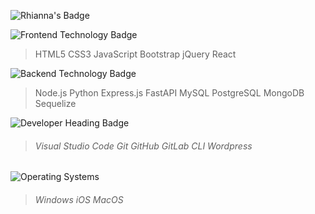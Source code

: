 ![Rhianna's Badge](https://img.shields.io/badge/Rhianna's%20Page-8A2BE2.svg)

![Frontend Technology Badge](https://img.shields.io/badge/FrontEnd%20Technologies-20B2AA?style=for-the-badge.svg)

> HTML5 
> CSS3
> JavaScript
> Bootstrap
> jQuery
> React 
<!-- Angular Vue.js TailwindCSS D3.js -->

![Backend Technology Badge](https://img.shields.io/badge/BackEnd%20Technologies-20B2AA?style=for-the-badge.svg)
> Node.js
> Python
> Express.js
> FastAPI
> MySQL
> PostgreSQL
> MongoDB
> Sequelize
<!-- PHP GraphQL -->

![Developer Heading Badge](https://img.shields.io/badge/Developer%20Tools-20B2AA?style=for-the-badge)
> ###### Visual Studio Code Git GitHub GitLab CLI Wordpress 
<!-- Heroku Ethereum Apollo Server -->

![Operating Systems](https://img.shields.io/badge/Operating%20Systems-20B2AA?style=for-the-badge)
> ###### Windows iOS MacOS


<!--
**rhiannawilson/rhiannawilson** is a ✨ _special_ ✨ repository because its `README.md` (this file) appears on your GitHub profile.

Here are some ideas to get you started:

- 🔭 I’m currently working on ...
- 🌱 I’m currently learning ...
- 👯 I’m looking to collaborate on ...
- 🤔 I’m looking for help with ...
- 💬 Ask me about ...
- 📫 How to reach me: ...
- 😄 Pronouns: ...
- ⚡ Fun fact: ...
-->
